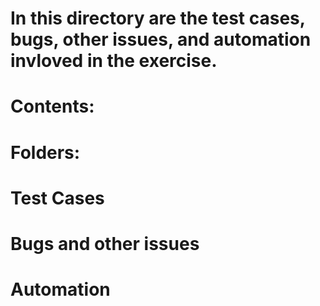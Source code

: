 #  In this directory are the test cases, bugs, other issues, and automation invloved in the exercise.
#
#  Contents:
#  Folders:
#       Test Cases
#       Bugs and other issues
#       Automation
